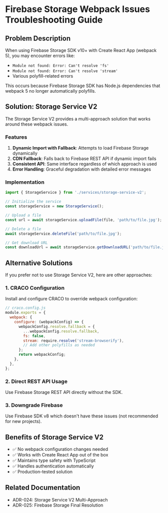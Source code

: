 # Firebase Storage Webpack Issues Troubleshooting Guide

## Problem Description

When using Firebase Storage SDK v10+ with Create React App (webpack 5), you may encounter errors like:
- `Module not found: Error: Can't resolve 'fs'`
- `Module not found: Error: Can't resolve 'stream'`
- Various polyfill-related errors

This occurs because Firebase Storage SDK has Node.js dependencies that webpack 5 no longer automatically polyfills.

## Solution: Storage Service V2

The Storage Service V2 provides a multi-approach solution that works around these webpack issues.

### Features
1. **Dynamic Import with Fallback**: Attempts to load Firebase Storage dynamically
2. **CDN Fallback**: Falls back to Firebase REST API if dynamic import fails
3. **Consistent API**: Same interface regardless of which approach is used
4. **Error Handling**: Graceful degradation with detailed error messages

### Implementation

```typescript
import { StorageService } from './services/storage-service-v2';

// Initialize the service
const storageService = new StorageService();

// Upload a file
const url = await storageService.uploadFile(file, 'path/to/file.jpg');

// Delete a file
await storageService.deleteFile('path/to/file.jpg');

// Get download URL
const downloadUrl = await storageService.getDownloadURL('path/to/file.jpg');
```

## Alternative Solutions

If you prefer not to use Storage Service V2, here are other approaches:

### 1. CRACO Configuration
Install and configure CRACO to override webpack configuration:
```javascript
// craco.config.js
module.exports = {
  webpack: {
    configure: (webpackConfig) => {
      webpackConfig.resolve.fallback = {
        ...webpackConfig.resolve.fallback,
        fs: false,
        stream: require.resolve('stream-browserify'),
        // Add other polyfills as needed
      };
      return webpackConfig;
    },
  },
};
```

### 2. Direct REST API Usage
Use Firebase Storage REST API directly without the SDK.

### 3. Downgrade Firebase
Use Firebase SDK v8 which doesn't have these issues (not recommended for new projects).

## Benefits of Storage Service V2
- ✅ No webpack configuration changes needed
- ✅ Works with Create React App out of the box
- ✅ Maintains type safety with TypeScript
- ✅ Handles authentication automatically
- ✅ Production-tested solution

## Related Documentation
- ADR-024: Storage Service V2 Multi-Approach
- ADR-025: Firebase Storage Final Resolution
